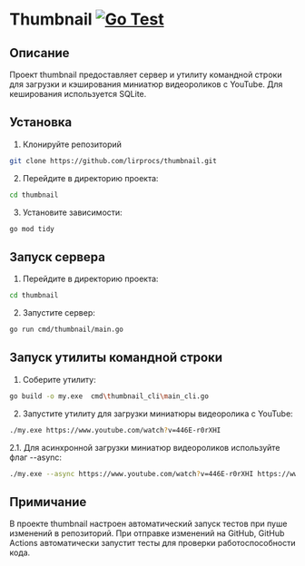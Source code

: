 # Thumbnail    [![Go Test](https://github.com/lirprocs/thumbnail/actions/workflows/test.yml/badge.svg)](https://github.com/lirprocs/thumbnail/actions/workflows/test.yml)

## Описание
Проект thumbnail предоставляет сервер и утилиту командной строки для загрузки и кэширования миниатюр видеороликов с YouTube. Для кеширования используется SQLite.

## Установка
1. Клонируйте репозиторий
```bash
git clone https://github.com/lirprocs/thumbnail.git
```
2. Перейдите в директорию проекта:
```bash
cd thumbnail
```
3. Установите зависимости:
```bash
go mod tidy
```

## Запуск сервера
1. Перейдите в директорию проекта:
```bash
cd thumbnail
```
2. Запустите сервер:
```bash
go run cmd/thumbnail/main.go 
```

## Запуск утилиты командной строки
1. Соберите утилиту:
```bash
go build -o my.exe  cmd\thumbnail_cli\main_cli.go
```
2. Запустите утилиту для загрузки миниатюры видеоролика с YouTube:
```bash
./my.exe https://www.youtube.com/watch?v=446E-r0rXHI
```
2.1. Для асинхронной загрузки миниатюр видеороликов используйте флаг --async:
```bash
./my.exe --async https://www.youtube.com/watch?v=446E-r0rXHI https://www.youtube.com/watch?v=5C_HPTJg5ek
```

## Примичание
В проекте thumbnail настроен автоматический запуск тестов при пуше изменений в репозиторий. При отправке изменений на GitHub, GitHub Actions автоматически запустит тесты для проверки работоспособности кода.
